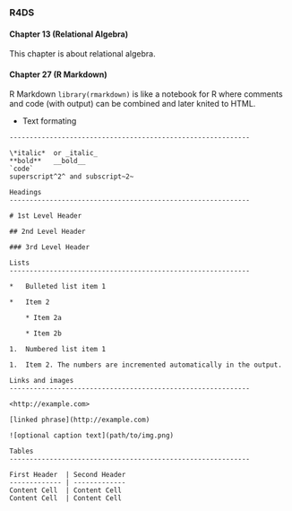 ### R4DS
#### Chapter 13 (Relational Algebra)
This chapter is about relational algebra.

#### Chapter 27 (R Markdown)
R Markdown `library(rmarkdown)` is like a notebook for R where comments and code (with output) can be combined and later knited to HTML.

- Text formating
```
------------------------------------------------------------

\*italic*  or _italic_
**bold**   __bold__
`code`
superscript^2^ and subscript~2~

Headings
------------------------------------------------------------

# 1st Level Header

## 2nd Level Header

### 3rd Level Header

Lists
------------------------------------------------------------

*   Bulleted list item 1

*   Item 2

    * Item 2a

    * Item 2b

1.  Numbered list item 1

1.  Item 2. The numbers are incremented automatically in the output.

Links and images
------------------------------------------------------------

<http://example.com>

[linked phrase](http://example.com)

![optional caption text](path/to/img.png)

Tables 
------------------------------------------------------------

First Header  | Second Header
------------- | -------------
Content Cell  | Content Cell
Content Cell  | Content Cell

```
